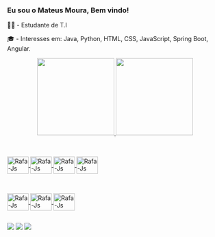  ### Eu sou o Mateus Moura, Bem vindo! 
 
 👨‍💻 - Estudante de T.I
 
 🎓 - Interesses em: Java, Python, HTML, CSS, JavaScript, Spring Boot, Angular.
 
 
<div align="center">
  <a href="https://www.linkedin.com/in/mateus-m-a30259114/">
  <img height="180em" src="https://github-readme-stats.vercel.app/api?username=Mourex99&show_icons=true&theme=dark&include_all_commits=true&count_private=true"/>
  <img height="180em" src="https://github-ireadme-stats.vercel.app/api/top-langs/?username=Mourex99&layout=compact&langs_count=7&theme=dark"/>  
</div>
  
  ##
  
  <div div style="display: inline_block"><br>
  <img align="center" alt="Rafa-Js" height="40" width="50" src="https://cdn.jsdelivr.net/gh/devicons/devicon/icons/java/java-original-wordmark.svg" />
  <img align="center" alt="Rafa-Js" height="40" width="50" src="https://cdn.jsdelivr.net/gh/devicons/devicon/icons/python/python-original-wordmark.svg" />
  <img align="center" alt="Rafa-Js" height="40" width="50" src="https://cdn.jsdelivr.net/gh/devicons/devicon/icons/spring/spring-original-wordmark.svg" />
  <img align="center" alt="Rafa-Js" height="40" width="50" src="https://cdn.jsdelivr.net/gh/devicons/devicon/icons/git/git-original-wordmark.svg" />
          
  </div>

  ##
  
  <div div style="display: inline_block"><br>
  <img align="center" alt="Rafa-Js" height="40" width="50" src="https://cdn.jsdelivr.net/gh/devicons/devicon/icons/html5/html5-original-wordmark.svg" />
  <img align="center" alt="Rafa-Js" height="40" width="50" src="https://cdn.jsdelivr.net/gh/devicons/devicon/icons/css3/css3-original-wordmark.svg" />
  <img align="center" alt="Rafa-Js" height="40" width="50" src="https://cdn.jsdelivr.net/gh/devicons/devicon/icons/javascript/javascript-original.svg" />
  
  ##

  <div>
  <a href="https://www.instagram.com/moureex_/" target="_blank"><img src="https://img.shields.io/badge/-Instagram-%23E4405F?style=for-the-badge&logo=instagram&logoColor=white" target="_blank"></a>
  <a href="https://www.linkedin.com/in/mateus-m-a30259114/" target="_blank"><img src="https://img.shields.io/badge/-LinkedIn-%230077B5?style=for-the-badge&logo=linkedin&logoColor=white" target="_blank"></a>
  <a href = "mailto:mateusmoura.st@outlook.com"><img src="https://img.shields.io/badge/-Gmail-%23333?style=for-the-badge&logo=gmail&logoColor=white" target="_blank"></a>
 <div/>
  
